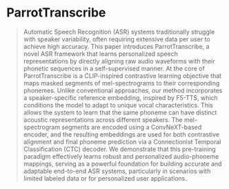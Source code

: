 # ParrotTranscribe

> Automatic Speech Recognition (ASR) systems traditionally struggle with speaker variability, often requiring extensive data per user to achieve high accuracy. This paper introduces ParrotTranscribe, a novel ASR framework that learns personalized speech representations by directly aligning raw audio waveforms with their phonetic sequences in a self-supervised manner. At the core of ParrotTranscribe is a CLIP-inspired contrastive learning objective that maps masked segments of mel-spectrograms to their corresponding phonemes. Unlike conventional approaches, our method incorporates a speaker-specific reference embedding, inspired by F5-TTS, which conditions the model to adapt to unique vocal characteristics. This allows the system to learn that the same phoneme can have distinct acoustic representations across different speakers. The mel-spectrogram segments are encoded using a ConvNeXT-based encoder, and the resulting embeddings are used for both contrastive alignment and final phoneme prediction via a Connectionist Temporal Classification (CTC) decoder. We demonstrate that this pre-training paradigm effectively learns robust and personalized audio-phoneme mappings, serving as a powerful foundation for building accurate and adaptable end-to-end ASR systems, particularly in scenarios with limited labeled data or for personalized user applications.
